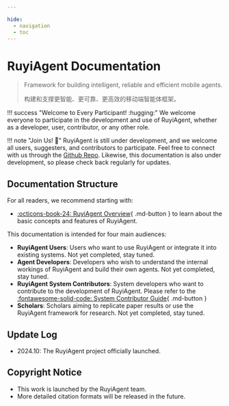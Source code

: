 ```yaml
---

hide:
  - navigation
  - toc
---
```


# RuyiAgent Documentation

> Framework for building intelligent, reliable and efficient mobile agents.
> 
> 构建和支撑更智能、更可靠、更高效的移动端智能体框架。

!!! success "Welcome to Every Participant! :hugging:"
    We welcome everyone to participate in the development and use of RuyiAgent, whether as a developer, user, contributor, or any other role.

!!! note "Join Us! :raising_hand:"
    RuyiAgent is still under development, and we welcome all users, suggesters, and contributors to participate. Feel free to connect with us through the [Github Repo](https://github.com/MobileLLM/RuyiAgent).
    Likewise, this documentation is also under development, so please check back regularly for updates.

## Documentation Structure

For all readers, we recommend starting with:

- [:octicons-book-24: RuyiAgent Overview](overview/whats_ruyiagent.md){ .md-button } to learn about the basic concepts and features of RuyiAgent.

This documentation is intended for four main audiences:

- **RuyiAgent Users**: Users who want to use RuyiAgent or integrate it into existing systems. Not yet completed, stay tuned.
- **Agent Developers**: Developers who wish to understand the internal workings of RuyiAgent and build their own agents. Not yet completed, stay tuned.
- **RuyiAgent System Contributors**: System developers who want to contribute to the development of RuyiAgent. Please refer to the [:fontawesome-solid-code: System Contributor Guide](system_developer/api_document.md){ .md-button }
- **Scholars**: Scholars aiming to replicate paper results or use the RuyiAgent framework for research. Not yet completed, stay tuned.

## Update Log

- 2024.10: The RuyiAgent project officially launched.

## Copyright Notice
- This work is launched by the RuyiAgent team.
- More detailed citation formats will be released in the future.